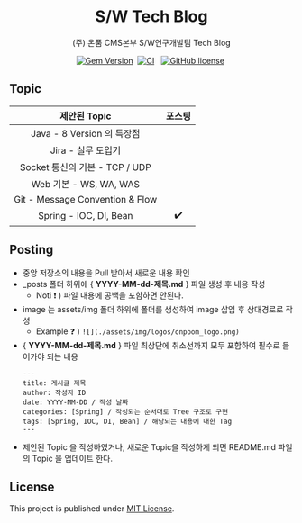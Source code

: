 <!-- markdownlint-disable-next-line -->
<div align="center">

  <!-- markdownlint-disable-next-line -->

# S/W Tech Blog

(주) 온품 CMS본부 S/W연구개발팀 Tech Blog

[![Gem Version](https://img.shields.io/gem/v/jekyll-theme-chirpy?color=brightgreen)][gem]&nbsp;
[![CI](https://github.com/cotes2020/jekyll-theme-chirpy/actions/workflows/ci.yml/badge.svg?branch=master&event=push)][ci]
&nbsp;
[![GitHub license](https://img.shields.io/github/license/cotes2020/jekyll-theme-chirpy.svg)][license]&nbsp;
</div>

## Topic

|            제안된 Topic            |        포스팅         |
|:-------------------------------:|:------------------:|
|     Java - 8 Version 의 특장점      |                    |
|          Jira - 실무 도입기          |                    |
|    Socket 통신의 기본 - TCP / UDP    |                    |
|      Web 기본 - WS, WA, WAS       |                    |
| Git - Message Convention & Flow |                    |
|     Spring - IOC, DI, Bean      | :heavy_check_mark: |

## Posting

* 중앙 저장소의 내용을 Pull 받아서 새로운 내용 확인
* _posts 폴더 하위에 { **YYYY-MM-dd-제목.md** } 파일 생성 후 내용 작성
  * Noti :exclamation: ) 파일 내용에 공백을 포함하면 안된다.
* image 는 assets/img 폴더 하위에 폴더를 생성하여 image 삽입 후 상대경로로 작성 <br/>
  * Example :question: ) ```![](./assets/img/logos/onpoom_logo.png)```
* { **YYYY-MM-dd-제목.md** } 파일 최상단에 취소선까지 모두 포함하여 필수로 들어가야 되는 내용
  ```
  ---
  title: 게시글 제목
  author: 작성자 ID
  date: YYYY-MM-DD / 작성 날짜
  categories: [Spring] / 작성되는 순서대로 Tree 구조로 구현
  tags: [Spring, IOC, DI, Bean] / 해당되는 내용에 대한 Tag
  ---
  ```
* 제안된 Topic 을 작성하였거나, 새로운 Topic을 작성하게 되면 README.md 파일의 Topic 을 업데이트 한다.

## License

This project is published under [MIT License][license].

[gem]: https://rubygems.org/gems/jekyll-theme-chirpy

[ci]: https://github.com/cotes2020/jekyll-theme-chirpy/actions/workflows/ci.yml?query=event%3Apush+branch%3Amaster

[license]: https://github.com/cotes2020/jekyll-theme-chirpy/blob/master/LICENSE
